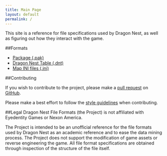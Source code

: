 ```yaml
---
title: Main Page
layout: default
permalink: /
---
```


This site is a reference for file specifications used by Dragon Nest, as well as figuring out how they interact with the game.

##Formats

 - [Package (.pak)](/pak)
 - [Dragon Nest Table (.dnt)](/subfile/dnt)
 - [Map INI files (.ini)](/subfile/ini)

##Contributing

If you wish to contribute to the project, please make a [pull request](https://github.com/vincentzhang96/DragonNestFileFormats/pulls) on [GitHub](https://github.com/vincentzhang96/DragonNestFileFormats).

Please make a best effort to follow the [style guidelines](/styleguide) when contributing.

##Legal
Dragon Nest File Formats (the Project) is not affiliated with Eyedentity Games or Nexon America.

The Project is intended to be an unofficial reference for the file formats used by Dragon Nest as an academic reference and to ease the data mining process. The Project does not support the modification of game assets or reverse engineering the game. All file format specifications are obtained through inspection of the structure of the file itself.
